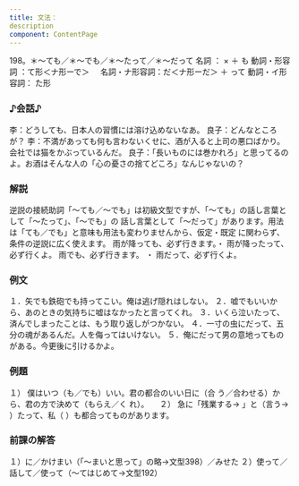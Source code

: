```yaml
---
title: 文法：
description
component: ContentPage
---
```



198。＊～ても／＊～でも／＊～たって／＊～だって
名詞 ： × ＋ も
動詞・形容詞 ：て形＜ナ形ーで＞    
名詞・ナ形容詞：だ＜ナ形ーだ＞ ＋ って
動詞・イ形容詞： た形    
### ♪会話♪
李：どうしても、日本人の習慣には溶け込めないなあ。 良子：どんなところが？
李：不満があっても何も言わないくせに、酒が入ると上司の悪口ばかり。会社では猫をかぶっているんだ。 良子：「長いものには巻かれろ」と思ってるのよ。お酒はそんな人の「心の憂さの捨てどころ」なんじゃないの？
### 解説
逆説の接続助詞「～ても／～でも」は初級文型ですが、「～ても」の話し言葉として「～たって」、「～でも」の 話し言葉として「～だって」があります。用法は「ても／でも」と意味も用法も変わりませんから、仮定・既定 に関わらず、条件の逆説に広く使えます。
雨が降っても、必ず行きます。・ 雨が降ったって、必ず行くよ。 雨でも、必ず行きます。 ・ 雨だって、必ず行くよ。
### 例文
１．矢でも鉄砲でも持ってこい。俺は逃げ隠れはしない。
２．嘘でもいいから、あのときの気持ちに嘘はなかったと言ってくれ。
３．いくら泣いたって、済んでしまったことは、もう取り返しがつかない。
４．一寸の虫にだって、五分の魂があるんだ。人を侮ってはいけない。
５．俺にだって男の意地ってものがある。今更後に引けるかよ。
### 例題
１） 僕はいつ（も／でも）いい。君の都合のいい日に（合 う／合わせる）から、君の方で決めて（もらえ／く
れ）。    
２） 急に「残業する→ 」と（言う→ ）たって、私（ ）も都合ってものがあります。
### 前課の解答
１）に／かけまい（「～まいと思って」の略→文型398）／みせた
２）使って／話して／使って（～てはじめて→文型192）
